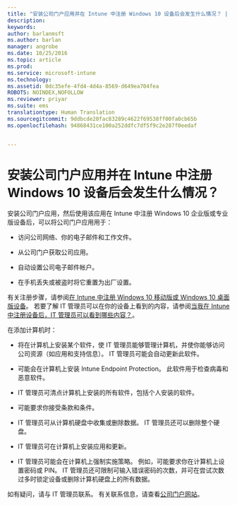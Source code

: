 ```yaml
---
title: "安装公司门户应用并在 Intune 中注册 Windows 10 设备后会发生什么情况？ | Microsoft Intune"
description: 
keywords: 
author: barlanmsft
ms.author: barlan
manager: angrobe
ms.date: 10/25/2016
ms.topic: article
ms.prod: 
ms.service: microsoft-intune
ms.technology: 
ms.assetid: 0dc35efe-4fd4-4d4a-8569-d649ea704fea
ROBOTS: NOINDEX,NOFOLLOW
ms.reviewer: priyar
ms.suite: ems
translationtype: Human Translation
ms.sourcegitcommit: 9ddbcde20fac83289c4622f69538ff00fa0cb65b
ms.openlocfilehash: 94868431ce100a252ddfc7df5f9c2e287f0eedaf


---
```



# <a name="what-happens-if-you-install-the-company-portal-app-and-enroll-your-windows-10-device-in-intune"></a>安装公司门户应用并在 Intune 中注册 Windows 10 设备后会发生什么情况？

安装公司门户应用，然后使用该应用在 Intune 中注册 Windows 10 企业版或专业版设备后，可以将公司门户应用用于：

-   访问公司网络、你的电子邮件和工作文件。

-   从公司门户获取公司应用。

-   自动设置公司电子邮件帐户。

-   在手机丢失或被盗时将它重置为出厂设置。

有关注册步骤，请参阅[在 Intune 中注册 Windows 10 移动版或 Windows 10 桌面版设备](enroll-your-w10-phone-or-w10-pc-windows.md)。 若要了解 IT 管理员可以在你的设备上看到的内容，请参阅[当我在 Intune 中注册设备后，IT 管理员可以看到哪些内容？](what-can-your-it-administrator-see-when-you-enroll-your-device-in-intune-windows.md)。

在添加计算机时：

-   将在计算机上安装某个软件，使 IT 管理员能够管理计算机，并使你能够访问公司资源（如应用和支持信息）。 IT 管理员可能会自动更新此软件。

-   可能会在计算机上安装 Intune Endpoint Protection。 此软件用于检查病毒和恶意软件。

-   IT 管理员可清点计算机上安装的所有软件，包括个人安装的软件。

-   可能要求你接受条款和条件。

-   IT 管理员可从计算机硬盘中收集或删除数据。 IT 管理员还可以删除整个硬盘。

-   IT 管理员可在计算机上安装应用和更新。

-   IT 管理员可能会在计算机上强制实施策略。 例如，可能要求你在计算机上设置密码或 PIN。 IT 管理员还可限制可输入错误密码的次数，并可在尝试次数过多时锁定设备或删除计算机硬盘上的所有数据。

如有疑问，请与 IT 管理员联系。 有关联系信息，请查看[公司门户网站](http://portal.manage.microsoft.com)。



<!--HONumber=Nov16_HO1-->


